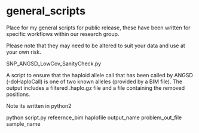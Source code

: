 # general_scripts
Place for my general scripts for public release, these have been written for specific workflows within our research group.

Please note that they may need to be altered to suit your data and use at your own risk.


SNP_ANGSD_LowCov_SanityCheck.py 

A script to ensure that the haploid allele call that has been called by ANGSD (-doHaploCall) is one of two known alleles (provided by a BIM file).
The output includes a filtered .haplo.gz file and a file containing the removed positions.

Note its written in python2 

python script.py refeernce_bim haplofile output_name problem_out_file sample_name
